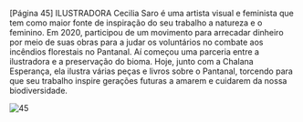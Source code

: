 [Página 45]
ILUSTRADORA
Cecilia Saro é uma artista visual e feminista que tem como
maior fonte de inspiração do seu trabalho a natureza e o
feminino. Em 2020, participou de um movimento para
arrecadar dinheiro por meio de suas obras para a judar os
voluntários no combate aos incêndios florestais no Pantanal.
Aí começou uma parceria entre a ilustradora e a preservação
do bioma. Hoje, junto com a Chalana Esperança, ela ilustra
várias peças e livros sobre o Pantanal, torcendo para que
seu trabalho inspire gerações futuras a amarem e cuidarem
da nossa biodiversidade.


![45](./img/page_45-01.jpg)
